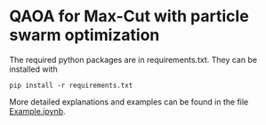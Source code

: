 # QAOA for Max-Cut with particle swarm optimization
The required python packages are in requirements.txt. They can be installed with
```
pip install -r requirements.txt
```
More detailed explanations and examples can be found in the file [Example.ipynb](Example.ipynb).

